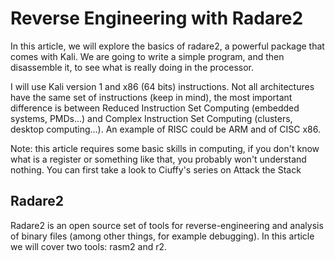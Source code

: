 # Reverse Engineering with Radare2

In this article, we will explore the basics of radare2, a powerful package that comes with Kali. We are going to write a simple program, and then disassemble it, to see what is really doing in the processor.

I will use Kali version 1 and x86 (64 bits) instructions. Not all architectures have the same set of instructions (keep in mind), the most important difference is between Reduced Instruction Set Computing (embedded systems, PMDs...) and Complex Instruction Set Computing (clusters, desktop computing...). An example of RISC could be ARM and of CISC x86.

Note: this article requires some basic skills in computing, if you don't know what is a register or something like that, you probably won't understand nothing. You can first take a look to Ciuffy's series on Attack the Stack 

## Radare2

Radare2 is an open source set of tools for reverse-engineering and analysis of binary files (among other things, for example debugging). In this article we will cover two tools: rasm2 and r2.
